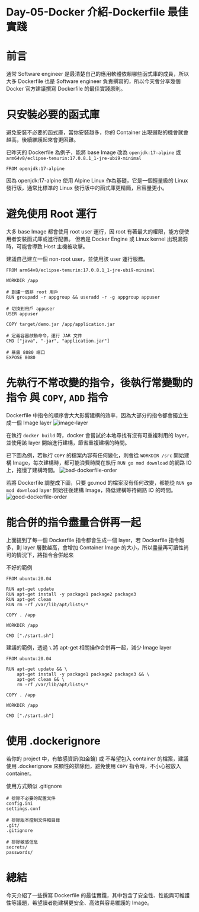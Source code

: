 # Day-05-Docker 介紹-Dockerfile 最佳實踐

# 前言
通常 Software engineer 是最清楚自己的應用軟體依賴哪些函式庫的成員，所以大多 Dockerfile 也是 Software engineer 負責撰寫的，所以今天會分享幾個 Docker 官方建議撰寫 Dockerfile 的最佳實踐原則。

# 只安裝必要的函式庫
避免安裝不必要的函式庫，當你安裝越多，你的 Container 出現弱點的機會就會越高，後續維護起來會更困難。

已昨天的 Dockerfile 為例子，能將 base Image 改為 `openjdk:17-alpine` 或 `arm64v8/eclipse-temurin:17.0.8.1_1-jre-ubi9-minimal`
```
FROM openjdk:17-alpine
```
因為 openjdk:17-alpine 使用 Alpine Linux 作為基礎，它是一個輕量級的 Linux 發行版，通常比標準的 Linux 發行版中的函式庫更精簡，且容量更小。

# 避免使用 Root 運行
大多 base Image 都會使用 root user 運行，因 root 有著最大的權限，能方便使用者安裝函式庫或進行配置。
但若是 Docker Engine 或 Linux kernel 出現漏洞時，可能會導致 Host 主機被攻擊。

建議自己建立一個 non-root user，並使用該 user 運行服務。
```
FROM arm64v8/eclipse-temurin:17.0.8.1_1-jre-ubi9-minimal

WORKDIR /app

# 創建一個非 root 用戶
RUN groupadd -r appgroup && useradd -r -g appgroup appuser

# 切換到用戶 appuser
USER appuser

COPY target/demo.jar /app/application.jar

# 定義容器啟動命令，運行 JAR 文件
CMD ["java", "-jar", "application.jar"]

# 暴露 8080 端口
EXPOSE 8080
```

# 先執行不常改變的指令，後執行常變動的指令 與 `COPY`, `ADD` 指令
Dockerfile 中指令的順序會大大影響建構的效率，因為大部分的指令都會獨立生成一個 Image layer
![image-layer](https://docs.docker.com/build/guide/images/layers.png)

在執行 `docker build` 時，docker 會嘗試於本地尋找有沒有可重複利用的 layer，並使用該 layer 開始進行建構，節省重複建構的時間。

已下圖為例，若執行 `COPY` 的檔案內容有任何變化，則會從 `WORKDIR /src` 開始建構 Image，每次建構時，都可能浪費時間在執行 `RUN go mod download` 的網路 IO上，拖慢了建構時間。
![bad-dockerfile-order](https://docs.docker.com/build/guide/images/cache-bust.png)

若將 Dockerfile 調整成下圖，只要 go.mod 的檔案沒有任何改變，都能從 `RUN go mod download` layer 開始往後建構 Image，降低建構等待網路 IO 的時間。
![good-dockerfile-order](https://docs.docker.com/build/guide/images/reordered-layers.png)

# 能合併的指令盡量合併再一起
上面提到了每一個 Dockerfile 指令都會生成一個 layer，若 Dockerfile 指令越多，則 layer 層數越高，會增加 Container Image 的大小，所以盡量再可讀性尚可的情況下，將指令合併起來


不好的範例
```
FROM ubuntu:20.04

RUN apt-get update
RUN apt-get install -y package1 package2 package3
RUN apt-get clean
RUN rm -rf /var/lib/apt/lists/*

COPY . /app

WORKDIR /app

CMD ["./start.sh"]

```

建議的範例，透過 `\` 將 apt-get 相關操作合併再一起，減少 Image layer
```
FROM ubuntu:20.04

RUN apt-get update && \
    apt-get install -y package1 package2 package3 && \
    apt-get clean && \
    rm -rf /var/lib/apt/lists/*

COPY . /app

WORKDIR /app

CMD ["./start.sh"]
```

# 使用 .dockerignore
若你的 project 中，有敏感資訊(如金鑰) 或 不希望包入 container 的檔案，建議使用 .dockerignore 來顯性的排除他，避免使用 `COPY` 指令時，不小心被放入 container。

使用方式類似 .gitignore
```
# 排除不必要的配置文件
config.ini
settings.conf

# 排除版本控制文件和目錄
.git/
.gitignore

# 排除敏感信息
secrets/
passwords/
```

# 總結
今天介紹了一些撰寫 Dockerfile 的最佳實踐，其中包含了安全性、性能與可維護性等議題，希望讀者能建構更安全、高效與容易維護的 Image。